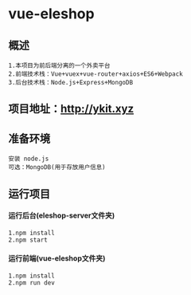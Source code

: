 # vue-eleshop

## 概述

	1.本项目为前后端分离的一个外卖平台
	2.前端技术栈：Vue+vuex+vue-router+axios+ES6+Webpack
	3.后台技术栈：Node.js+Express+MongoDB

## 项目地址：http://ykit.xyz

## 准备环境 

    安装 node.js  
    可选：MongoDB(用于存放用户信息)

## 运行项目 

#### 运行后台(eleshop-server文件夹)

    1.npm install   
    2.npm start   

#### 运行前端(vue-eleshop文件夹)

    1.npm install   
    2.npm run dev 
  
